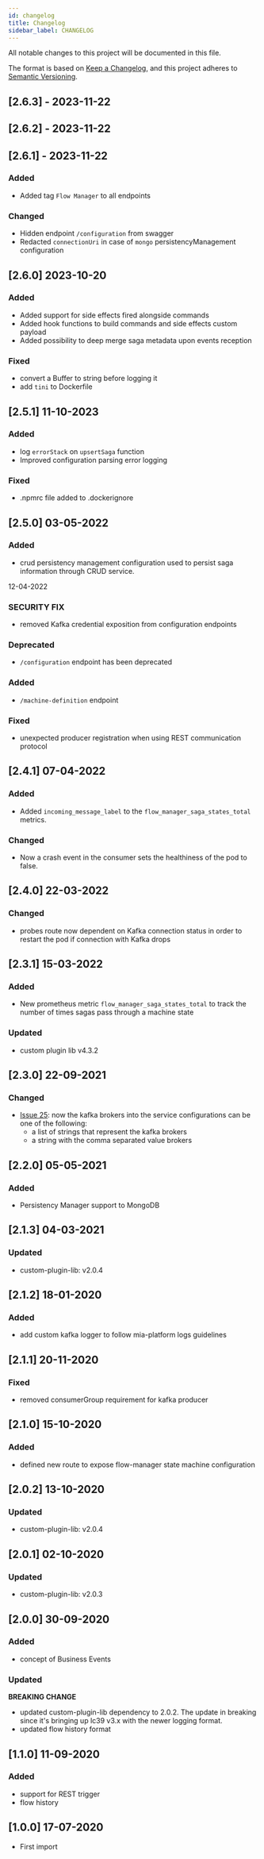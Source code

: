 ```yaml
---
id: changelog
title: Changelog
sidebar_label: CHANGELOG
---
```


<!--
WARNING: this file was automatically generated by Mia-Platform Doc Aggregator.
DO NOT MODIFY IT BY HAND.
Instead, modify the source file and run the aggregator to regenerate this file.
-->

All notable changes to this project will be documented in this file.

The format is based on [Keep a Changelog](https://keepachangelog.com/en/1.0.0/),
and this project adheres to [Semantic Versioning](https://semver.org/spec/v2.0.0.html).

## [2.6.3] - 2023-11-22

## [2.6.2] - 2023-11-22

## [2.6.1] - 2023-11-22

### Added

- Added tag `Flow Manager` to all endpoints

### Changed

- Hidden endpoint `/configuration` from swagger 
- Redacted `connectionUri` in case of `mongo` persistencyManagement configuration

## [2.6.0] 2023-10-20

### Added

- Added support for side effects fired alongside commands
- Added hook functions to build commands and side effects custom payload
- Added possibility to deep merge saga metadata upon events reception

### Fixed

- convert a Buffer to string before logging it
- add `tini` to Dockerfile

## [2.5.1] 11-10-2023

### Added

- log `errorStack` on `upsertSaga` function
- Improved configuration parsing error logging

### Fixed

- .npmrc file added to .dockerignore

## [2.5.0] 03-05-2022

### Added

- crud persistency management configuration used to persist saga information through CRUD service.

 12-04-2022

### SECURITY FIX

- removed Kafka credential exposition from configuration endpoints

### Deprecated

- `/configuration` endpoint has been deprecated

### Added

- `/machine-definition` endpoint

### Fixed

- unexpected producer registration when using REST communication protocol

## [2.4.1] 07-04-2022

### Added

- Added `incoming_message_label` to the `flow_manager_saga_states_total` metrics.

### Changed

- Now a crash event in the consumer sets the healthiness of the pod to false.

## [2.4.0] 22-03-2022

### Changed

- probes route now dependent on Kafka connection status in order to restart the pod if connection with Kafka drops

## [2.3.1] 15-03-2022

### Added

- New prometheus metric `flow_manager_saga_states_total` to track the number of times sagas pass through a machine state

### Updated

- custom plugin lib v4.3.2

## [2.3.0] 22-09-2021

### Changed

- [Issue 25](https://git.tools.mia-platform.eu/platform/core/flow-manager/-/issues/25): now the kafka brokers into the service configurations can be one of the following:
  - a list of strings that represent the kafka brokers
  - a string with the comma separated value brokers

## [2.2.0] 05-05-2021

### Added

- Persistency Manager support to MongoDB

## [2.1.3] 04-03-2021

### Updated

- custom-plugin-lib: v2.0.4

## [2.1.2] 18-01-2020

### Added

- add custom kafka logger to follow mia-platform logs guidelines

## [2.1.1] 20-11-2020

### Fixed

- removed consumerGroup requirement for kafka producer

## [2.1.0] 15-10-2020

### Added

- defined new route to expose flow-manager state machine configuration

## [2.0.2] 13-10-2020

### Updated

- custom-plugin-lib: v2.0.4

## [2.0.1] 02-10-2020

### Updated

- custom-plugin-lib: v2.0.3

## [2.0.0] 30-09-2020

### Added

- concept of Business Events

### Updated

**BREAKING CHANGE**

- updated custom-plugin-lib dependency to 2.0.2. The update in breaking since it's bringing up lc39 v3.x with the newer logging format.
- updated flow history format

## [1.1.0] 11-09-2020

### Added

- support for REST trigger
- flow history

## [1.0.0] 17-07-2020

- First import
